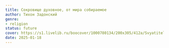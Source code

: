 ```yaml
---
title: Сокровище духовное, от мира собираемое
author: Тихон Задонский
genre:
- religion
status: future
cover: https://s1.livelib.ru/boocover/1000780134/200x305/412a/Svyatitel_Tihon_Zadonskij__Sokrovische_duhovnoe_ot_mira_sobiraemoe.jpg
date: 2025-01-18
---
```


